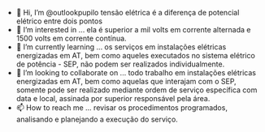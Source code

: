 - 👋 Hi, I’m @outlookpupilo tensão elétrica é a diferença de potencial elétrico entre dois pontos
- 👀 I’m interested in ... ela é superior a mil volts em corrente alternada e 1500 volts em corrente contínua.
- 🌱 I’m currently learning ... os serviços em instalações elétricas energizadas em AT, bem como aqueles executados no sistema elétrico de potência - SEP, não podem ser realizados individualmente.
- 💞️ I’m looking to collaborate on ... todo trabalho em instalações elétricas energizadas em AT, bem como aquelas que interajam com o SEP, somente pode ser realizado mediante ordem de serviço específica com data e local, assinada por superior responsável pela área.
- 📫 How to reach me ... revisar os procedimentos programados, analisando e planejando a execução do serviço.

<!---
outlookpupilo/outlookpupilo is a ✨ special ✨ repository because its `README.md` (this file) appears on your GitHub profile.
You can click the Preview link to take a look at your changes.
--->
